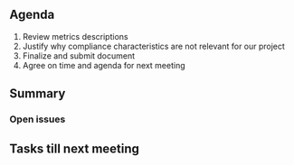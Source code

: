 ## Agenda

1) Review metrics descriptions
2) Justify why compliance characteristics are not relevant for our project
3) Finalize and submit document
4) Agree on time and agenda for next meeting

## Summary 

### Open issues

## Tasks till next meeting
 
